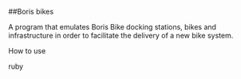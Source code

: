 ##Boris bikes

A program that emulates Boris Bike docking stations, bikes and infrastructure in order to facilitate the delivery of a new bike system.

How to use

ruby 
